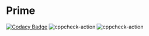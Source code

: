 # Prime

[![Codacy Badge](https://api.codacy.com/project/badge/Grade/d0ca441f1b6a458a90b6e40597e91bdd)](https://app.codacy.com/manual/Stepin-104243/Prime?utm_source=github.com&utm_medium=referral&utm_content=Stepin-104243/Prime&utm_campaign=Badge_Grade_Dashboard)
![cppcheck-action](https://github.com/Stepin-104243/Prime/workflows/cppcheck-action/badge.svg)
![cppcheck-action](https://github.com/Stepin-104243/Prime/workflows/cppcheck-action/badge.svg)
